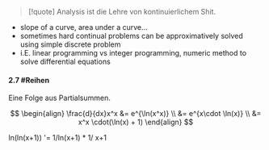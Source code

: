 
>[!quote] Analysis ist die Lehre von kontinuierlichem Shit.

- slope of a curve, area under a curve...
- sometimes hard continual problems can be approximatively solved using simple discrete problem
- i.E. linear programming vs integer programming, numeric method to solve differential equations




#### 2.7 #Reihen
Eine Folge aus Partialsummen.




$$
\begin{align}
\frac{d}{dx}x^x &= e^{\ln(x^x)} \\
&= e^{x\cdot \ln(x)} \\
&= x^x \cdot(\ln(x) + 1)
\end{align}
$$

ln(ln(x+1)) '=
1/ln(x+1) * 1/ x+1